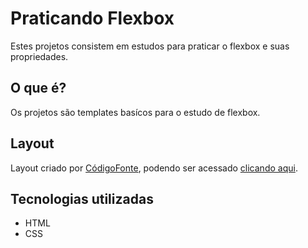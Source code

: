 # Praticando Flexbox
Estes projetos consistem em estudos para praticar o flexbox e suas propriedades.

## O que é?
Os projetos são templates basícos para o estudo de flexbox.

## Layout
Layout criado por [CódigoFonte](https://www.codigofonte.com.br/), podendo ser acessado [clicando aqui](https://www.codigofonte.com.br/codigos/modelos-de-paginas-com-flexbox).

## Tecnologias utilizadas
* HTML
* CSS